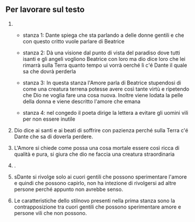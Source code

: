 ## Per lavorare sul testo

1.     
   
   - stanza 1: Dante spiega che sta parlando a delle donne gentili e che con questo critto vuole parlare di Beatrice
   
   - stanza 2: Dà una visione dal punto di vista del paradiso dove tutti isanti e gli angeli vogliono Beatrice con loro ma dio dice loro che lei rimarrà sulla Terra quanto tempo ui vorrà oerché lì c'é Dante il quale sa che dovrà perderla
   
   - stanza 3: In questa stanza l'Amore parla di Beatrice stupendosi di come una creatura terrena potesse avere così tante virtù e ripetendo che Dio ne voglia fare una cosa nuova. Inoltre viene lodata la pelle della donna e viene descritto l'amore che emana
   
   - stanza 4: nel congedo il poeta dirige la lettera a evitare gli uomini vili  per non essere inutile
2) Dio dice ai santi e ai beati  di soffrire con pazienza perché sulla Terra c'é Dante che sa di doverla perdere.

3) L'Amore si chiede come possa una cosa mortale essere così ricca di qualità e pura, si giura che dio ne faccia una creatura straordinaria

4) .

5) sDante si rivolge solo ai cuori gentili che possono sperimentare l'amore e quindi che possono capirlo, non ha intezione di rivolgersi ad altre persone perché appunto non avrebbe senso.

6) Le caratteristiche dello stilnovo presenti nella prima stanza sono la contrapposizione tra cuori gentili che possono sperimentare amore e persone vili che non possono.
